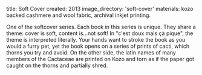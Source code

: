 title: Soft Cover 
created: 2013
image_directory: 'soft-cover'
materials:  kozo backed cashmere and wool fabric, archival inkjet printing. 

One of the softcover series. Each book in this series is unique. They share a theme: cover is soft, content is...not soft! In "c'est doux mais çà pique", the theme is interpreted literally. Your hands want to stroke the book as you would a furry pet, yet the book opens on a series of prints of cacti, which thorns you try and avoid. On the other side, the latin names of many members of the Cactaceae are printed on Kozo and torn as if the paper got caught on the thorns and partially shred.
